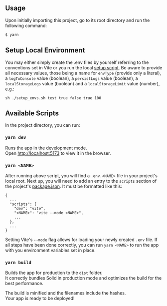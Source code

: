 ## Usage

Upon initially importing this project, go to its root directory and run the following command:

```bash
$ yarn
```
## Setup Local Environment

You may either simply create the .env files by yourself referring to the conventions set in Vite or you run the local
[setup script](setup_envs.sh). Be aware to provide all necessary values, those being a name for `envType` (provide
only a literal), a `logToConsole` value (boolean), a `persistLogs` value (boolean), a `localStorageLogs` value 
(boolean) and a `localStorageLimit` value (number), e.g.:
```shell
sh ./setup_envs.sh test true false true 100
```

## Available Scripts

In the project directory, you can run:

### `yarn dev`

Runs the app in the development mode.<br>
Open [http://localhost:5173](http://localhost:5173) to view it in the browser.

### `yarn <NAME>`
After running above script, you will find a `.env.<NAME>` file in your project's local root.
Next up, you will need to add an entry to the `scripts` section of the project's [package.json](package.json).
It must be formatted like this:
```
{
  ...
  "scripts": {
    "dev": "vite",
    "<NAME>": "vite --mode <NAME>",
    ...
  },
  ...
}
```

Setting Vite's `--mode` flag allows for loading your newly created `.env` file.
If all steps have been done correctly, you can run `yarn <NAME>` to run the app with you environment 
variables set in place.

### `yarn build`

Builds the app for production to the `dist` folder.<br>
It correctly bundles Solid in production mode and optimizes the build for the best performance.

The build is minified and the filenames include the hashes.<br>
Your app is ready to be deployed!

